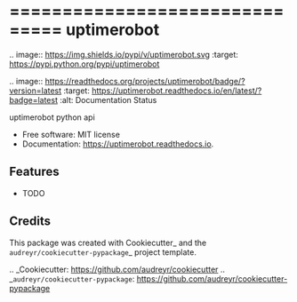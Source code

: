 ===============================
uptimerobot
===============================


.. image:: https://img.shields.io/pypi/v/uptimerobot.svg
        :target: https://pypi.python.org/pypi/uptimerobot


.. image:: https://readthedocs.org/projects/uptimerobot/badge/?version=latest
        :target: https://uptimerobot.readthedocs.io/en/latest/?badge=latest
        :alt: Documentation Status


uptimerobot python api


* Free software: MIT license
* Documentation: https://uptimerobot.readthedocs.io.


Features
--------

* TODO

Credits
---------

This package was created with Cookiecutter_ and the `audreyr/cookiecutter-pypackage`_ project template.

.. _Cookiecutter: https://github.com/audreyr/cookiecutter
.. _`audreyr/cookiecutter-pypackage`: https://github.com/audreyr/cookiecutter-pypackage

